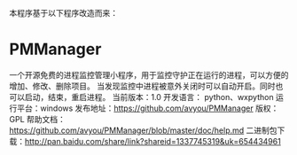 本程序基于以下程序改造而来：

PMManager
==========================================================================================
一个开源免费的进程监控管理小程序，用于监控守护正在运行的进程，可以方便的增加、修改、删除项目。
当发现监控中进程被意外关闭时可以自动开启。同时也可以启动，结束，重启进程。 
当前版本：1.0 
开发语言： python、wxpython 
运行平台：windows
发布地址：https://github.com/avyou/PMManager
版权：GPL 
帮助文档：https://github.com/avyou/PMManager/blob/master/doc/help.md
二进制包下载：http://pan.baidu.com/share/link?shareid=1337745319&uk=654434961
